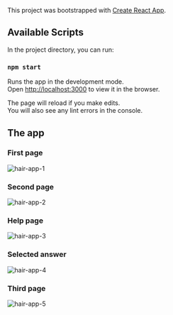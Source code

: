This project was bootstrapped with [Create React App](https://github.com/facebook/create-react-app).

## Available Scripts

In the project directory, you can run:

### `npm start`

Runs the app in the development mode.<br>
Open [http://localhost:3000](http://localhost:3000) to view it in the browser.

The page will reload if you make edits.<br>
You will also see any lint errors in the console.

## The app


### First page

![hair-app-1](https://user-images.githubusercontent.com/44287876/50576553-7c5b3e00-0e14-11e9-81ed-317c86dd1ad3.jpg)


### Second page

![hair-app-2](https://user-images.githubusercontent.com/44287876/50576554-7cf3d480-0e14-11e9-9204-75ed7759ed7c.jpg)

### Help page

![hair-app-3](https://user-images.githubusercontent.com/44287876/50576555-7cf3d480-0e14-11e9-9151-6063502d5c53.jpg)

### Selected answer

![hair-app-4](https://user-images.githubusercontent.com/44287876/50576556-7d8c6b00-0e14-11e9-8a98-858d46d2b05e.jpg)

### Third page

![hair-app-5](https://user-images.githubusercontent.com/44287876/50576557-7d8c6b00-0e14-11e9-8ad5-5e6f337a32e8.jpg)
